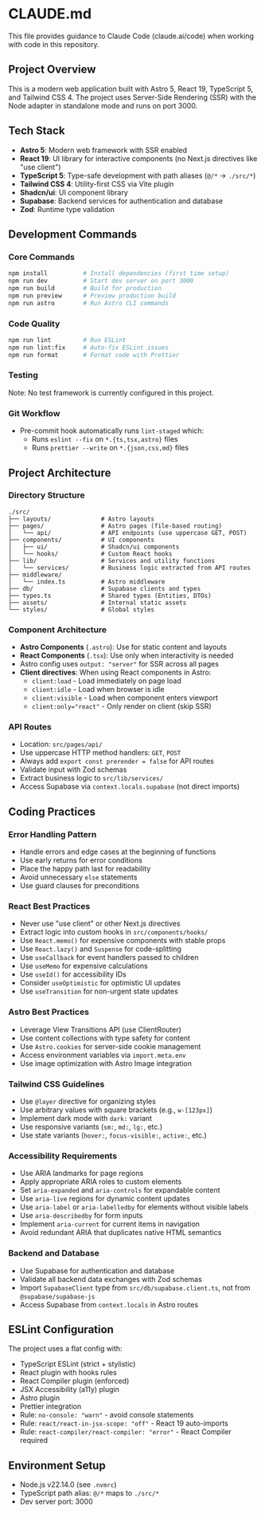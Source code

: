 # CLAUDE.md

This file provides guidance to Claude Code (claude.ai/code) when working with code in this repository.

## Project Overview

This is a modern web application built with Astro 5, React 19, TypeScript 5, and Tailwind CSS 4. The project uses Server-Side Rendering (SSR) with the Node adapter in standalone mode and runs on port 3000.

## Tech Stack

- **Astro 5**: Modern web framework with SSR enabled
- **React 19**: UI library for interactive components (no Next.js directives like "use client")
- **TypeScript 5**: Type-safe development with path aliases (`@/*` → `./src/*`)
- **Tailwind CSS 4**: Utility-first CSS via Vite plugin
- **Shadcn/ui**: UI component library
- **Supabase**: Backend services for authentication and database
- **Zod**: Runtime type validation

## Development Commands

### Core Commands
```bash
npm install          # Install dependencies (first time setup)
npm run dev          # Start dev server on port 3000
npm run build        # Build for production
npm run preview      # Preview production build
npm run astro        # Run Astro CLI commands
```

### Code Quality
```bash
npm run lint         # Run ESLint
npm run lint:fix     # Auto-fix ESLint issues
npm run format       # Format code with Prettier
```

### Testing
Note: No test framework is currently configured in this project.

### Git Workflow
- Pre-commit hook automatically runs `lint-staged` which:
  - Runs `eslint --fix` on `*.{ts,tsx,astro}` files
  - Runs `prettier --write` on `*.{json,css,md}` files

## Project Architecture

### Directory Structure

```
./src/
├── layouts/              # Astro layouts
├── pages/                # Astro pages (file-based routing)
│   └── api/              # API endpoints (use uppercase GET, POST)
├── components/           # UI components
│   ├── ui/               # Shadcn/ui components
│   └── hooks/            # Custom React hooks
├── lib/                  # Services and utility functions
│   └── services/         # Business logic extracted from API routes
├── middleware/
│   └── index.ts          # Astro middleware
├── db/                   # Supabase clients and types
├── types.ts              # Shared types (Entities, DTOs)
├── assets/               # Internal static assets
└── styles/               # Global styles
```

### Component Architecture

- **Astro Components** (`.astro`): Use for static content and layouts
- **React Components** (`.tsx`): Use only when interactivity is needed
- Astro config uses `output: "server"` for SSR across all pages
- **Client directives**: When using React components in Astro:
  - `client:load` - Load immediately on page load
  - `client:idle` - Load when browser is idle
  - `client:visible` - Load when component enters viewport
  - `client:only="react"` - Only render on client (skip SSR)

### API Routes

- Location: `src/pages/api/`
- Use uppercase HTTP method handlers: `GET`, `POST`
- Always add `export const prerender = false` for API routes
- Validate input with Zod schemas
- Extract business logic to `src/lib/services/`
- Access Supabase via `context.locals.supabase` (not direct imports)

## Coding Practices

### Error Handling Pattern
- Handle errors and edge cases at the beginning of functions
- Use early returns for error conditions
- Place the happy path last for readability
- Avoid unnecessary `else` statements
- Use guard clauses for preconditions

### React Best Practices
- Never use "use client" or other Next.js directives
- Extract logic into custom hooks in `src/components/hooks/`
- Use `React.memo()` for expensive components with stable props
- Use `React.lazy()` and `Suspense` for code-splitting
- Use `useCallback` for event handlers passed to children
- Use `useMemo` for expensive calculations
- Use `useId()` for accessibility IDs
- Consider `useOptimistic` for optimistic UI updates
- Use `useTransition` for non-urgent state updates

### Astro Best Practices
- Leverage View Transitions API (use ClientRouter)
- Use content collections with type safety for content
- Use `Astro.cookies` for server-side cookie management
- Access environment variables via `import.meta.env`
- Use image optimization with Astro Image integration

### Tailwind CSS Guidelines
- Use `@layer` directive for organizing styles
- Use arbitrary values with square brackets (e.g., `w-[123px]`)
- Implement dark mode with `dark:` variant
- Use responsive variants (`sm:`, `md:`, `lg:`, etc.)
- Use state variants (`hover:`, `focus-visible:`, `active:`, etc.)

### Accessibility Requirements
- Use ARIA landmarks for page regions
- Apply appropriate ARIA roles to custom elements
- Set `aria-expanded` and `aria-controls` for expandable content
- Use `aria-live` regions for dynamic content updates
- Use `aria-label` or `aria-labelledby` for elements without visible labels
- Use `aria-describedby` for form inputs
- Implement `aria-current` for current items in navigation
- Avoid redundant ARIA that duplicates native HTML semantics

### Backend and Database
- Use Supabase for authentication and database
- Validate all backend data exchanges with Zod schemas
- Import `SupabaseClient` type from `src/db/supabase.client.ts`, not from `@supabase/supabase-js`
- Access Supabase from `context.locals` in Astro routes

## ESLint Configuration

The project uses a flat config with:
- TypeScript ESLint (strict + stylistic)
- React plugin with hooks rules
- React Compiler plugin (enforced)
- JSX Accessibility (a11y) plugin
- Astro plugin
- Prettier integration
- Rule: `no-console: "warn"` - avoid console statements
- Rule: `react/react-in-jsx-scope: "off"` - React 19 auto-imports
- Rule: `react-compiler/react-compiler: "error"` - React Compiler required

## Environment Setup

- Node.js v22.14.0 (see `.nvmrc`)
- TypeScript path alias: `@/*` maps to `./src/*`
- Dev server port: 3000
